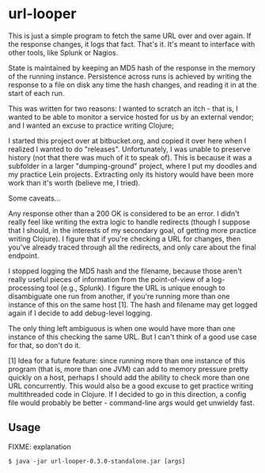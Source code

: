 # url-looper

This is just a simple program to fetch the same URL over and over again.  If
the response changes, it logs that fact.  That's it.  It's meant to interface
with other tools, like Splunk or Nagios.

State is maintained by keeping an MD5 hash of the response in the memory of the
running instance.  Persistence across runs is achieved by writing the response
to a file on disk any time the hash changes, and reading it in at the start of
each run.

This was written for two reasons: I wanted to scratch an itch - that is, I
wanted to be able to monitor a service hosted for us by an external vendor; and
I wanted an excuse to practice writing Clojure;

I started this project over at bitbucket.org, and copied it over here when I
realized I wanted to do "releases".  Unfortunately, I was unable to preserve
history (not that there was much of it to speak of).  This is because it was a
subfolder in a larger "dumping-ground" project, where I put my doodles and my
practice Lein projects.  Extracting only its history would have been more work
than it's worth (believe me, I tried).

Some caveats...

Any response other than a 200 OK is considered to be an error.  I didn't really
feel like writing the extra logic to handle redirects (though I suppose that I
should, in the interests of my secondary goal, of getting more practice writing
Clojure).  I figure that if you're checking a URL for changes, then you've
already traced through all the redirects, and only care about the final
endpoint.

I stopped logging the MD5 hash and the filename, because those aren't really
useful pieces of information from the point-of-view of a log-processing tool
(e.g., Splunk).  I figure the URL is unique enough to disambiguate one run from
another, if you're running more than one instance of this on the same host [1].
The hash and filename may get logged again if I decide to add debug-level
logging.

The only thing left ambiguous is when one would have more than one instance of
this checking the same URL.  But I can't think of a good use case for that, so
don't do it.

[1] Idea for a future feature: since running more than one instance of this
program (that is, more than one JVM) can add to memory pressure pretty quickly
on a host, perhaps I should add the ability to check more than one URL
concurrently.  This would also be a good excuse to get practice writing
multithreaded code in Clojure.  If I decided to go in this direction, a config
file would probably be better - command-line args would get unwieldy fast.

## Usage

FIXME: explanation

    $ java -jar url-looper-0.3.0-standalone.jar [args]
